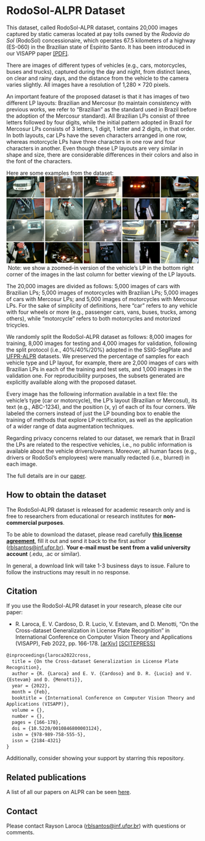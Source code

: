 # RodoSol-ALPR Dataset

This dataset, called RodoSol-ALPR dataset, contains 20,000 images captured by static cameras located at pay tolls owned by the *Rodovia do Sol* (RodoSol) concessionaire, which operates 67.5 kilometers of a highway (ES-060) in the Brazilian state of Espírito Santo. It has been introduced in our VISAPP paper [[PDF]](./pdfs/laroca2022cross.pdf).

There are images of different types of vehicles (e.g., cars, motorcycles, buses and trucks), captured during the day and night, from distinct lanes, on clear and rainy days, and the distance from the vehicle to the camera varies slightly. All images have a resolution of 1,280 × 720 pixels.

An important feature of the proposed dataset is that it has images of two different LP layouts: Brazilian and Mercosur (to maintain consistency with previous works, we refer to “Brazilian” as the standard used in Brazil before the adoption of the Mercosur standard). All Brazilian LPs consist of three letters followed by four digits, while the initial pattern adopted in Brazil for Mercosur LPs consists of 3 letters, 1 digit, 1 letter and 2 digits, in that order. In both layouts, car LPs have the seven characters arranged in one row, whereas motorcycle LPs have three characters in one row and four characters in another. Even though these LP layouts are very similar in shape and size, there are considerable differences in their colors and also in the font of the characters.

Here are some examples from the dataset:  
<img src="./media/samples.png"/> Note: we show a zoomed-in version of the vehicle’s LP in the bottom right corner of the images in the last column for better viewing of the LP layouts.
<br>

The 20,000 images are divided as follows: 5,000 images of cars with Brazilian LPs; 5,000 images of motorcycles with Brazilian LPs; 5,000 images of cars with Mercosur LPs; and 5,000 images of motorcycles with Mercosur LPs. For the sake of simplicity of definitions, here “car” refers to any vehicle with four wheels or more (e.g., passenger cars, vans, buses, trucks, among others), while “motorcycle” refers to both motorcycles and motorized tricycles.

We randomly split the RodoSol-ALPR dataset as follows: 8,000 images for training, 8,000 images for testing and 4,000 images for validation, following the split protocol (i.e., 40%/40%/20%) adopted in the SSIG-SegPlate and [UFPR-ALPR](https://github.com/raysonlaroca/ufpr-alpr-dataset) datasets. We preserved the percentage of samples for each vehicle type and LP layout, for example, there are 2,000 images of cars with Brazilian LPs in each of the training and test sets, and 1,000 images in the validation one. For reproducibility purposes, the subsets generated are explicitly available along with the proposed dataset.

Every image has the following information available in a text file: the vehicle’s type (car or motorcycle), the LP’s layout (Brazilian or Mercosul), its text (e.g., ABC-1234), and the position (x, y) of each of its four corners. We labeled the corners instead of just the LP bounding box to enable the training of methods that explore LP rectification, as well as the application of a wider range of data augmentation techniques.

Regarding privacy concerns related to our dataset, we remark that in Brazil the LPs are related to the respective vehicles, i.e., no public information is available about the vehicle drivers/owners. Moreover, all human faces (e.g., drivers or RodoSol’s employees) were manually redacted (i.e., blurred) in each image.

The full details are in our [paper](./pdfs/laroca2022cross.pdf).

## How to obtain the dataset

The RodoSol-ALPR dataset is released for academic research only and is free to researchers from educational or research institutes for **non-commercial purposes**. 

To be able to download the dataset, please read carefully [**this license agreement**](./pdfs/license-agreement.pdf), fill it out and send it back to the first author ([rblsantos@inf.ufpr.br](mailto:rblsantos@inf.ufpr.br)). **Your e-mail must be sent from a valid university account** (.edu, .ac or similar).

In general, a download link will take 1-3 business days to issue. Failure to follow the instructions may result in no response.

## Citation

If you use the RodoSol-ALPR dataset in your research, please cite our paper:

* R. Laroca, E. V. Cardoso, D. R. Lucio, V. Estevam, and D. Menotti, “On the Cross-dataset Generalization in License Plate Recognition” in International Conference on Computer Vision Theory and Applications (VISAPP), Feb 2022, pp. 166-178. [[arXiv]](https://arxiv.org/abs/2201.00267) [[SCITEPRESS]](https://doi.org/10.5220/0010846800003124)

```
@inproceedings{laroca2022cross,
  title = {On the Cross-dataset Generalization in License Plate Recognition},
  author = {R. {Laroca} and E. V. {Cardoso} and D. R. {Lucio} and V. {Estevam} and D. {Menotti}},
  year = {2022},
  month = {Feb},
  booktitle = {International Conference on Computer Vision Theory and Applications (VISAPP)},
  volume = {},
  number = {},
  pages = {166-178},
  doi = {10.5220/0010846800003124},
  isbn = {978-989-758-555-5},
  issn = {2184-4321}
}
```

Additionally, consider showing your support by starring this repository.

## Related publications

A list of all our papers on ALPR can be seen [here](https://scholar.google.com/scholar?hl=pt-BR&as_sdt=0%2C5&as_ylo=2018&q=allintitle%3A+plate+OR+license+OR+vehicle+author%3A%22Rayson+Laroca%22&btnG=).

## Contact

Please contact Rayson Laroca ([rblsantos@inf.ufpr.br](mailto:rblsantos@inf.ufpr.br)) with questions or comments.
